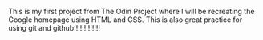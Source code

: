This is my first project from The Odin Project where I will be recreating the Google homepage using HTML and CSS.  This is also great practice for using git and github!!!!!!!!!!!!!